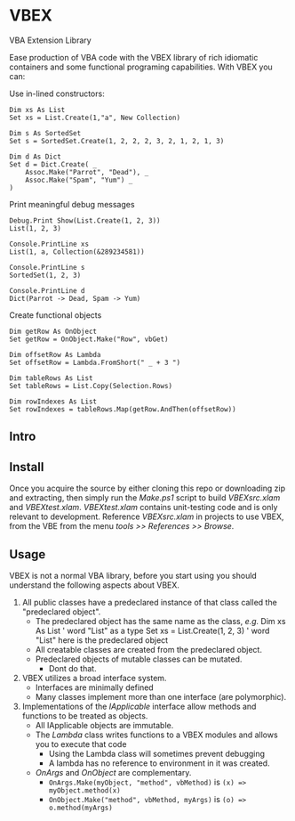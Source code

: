 VBEX
====

VBA Extension Library

Ease production of VBA code with the VBEX library of rich idiomatic containers and some functional programing 
capabilities. With VBEX you can:

Use in-lined constructors:

    Dim xs As List
    Set xs = List.Create(1,"a", New Collection)
    
    Dim s As SortedSet
    Set s = SortedSet.Create(1, 2, 2, 2, 3, 2, 1, 2, 1, 3)
    
    Dim d As Dict
    Set d = Dict.Create( _
        Assoc.Make("Parrot", "Dead"), _
        Assoc.Make("Spam", "Yum") _
    )

Print meaningful debug messages

    Debug.Print Show(List.Create(1, 2, 3))
    List(1, 2, 3)

    Console.PrintLine xs
    List(1, a, Collection(&289234581))
    
    Console.PrintLine s
    SortedSet(1, 2, 3)
    
    Console.PrintLine d
    Dict(Parrot -> Dead, Spam -> Yum)

Create functional objects

    Dim getRow As OnObject
    Set getRow = OnObject.Make("Row", vbGet)
    
    Dim offsetRow As Lambda
    Set offsetRow = Lambda.FromShort(" _ + 3 ")
    
    Dim tableRows As List
    Set tableRows = List.Copy(Selection.Rows)
    
    Dim rowIndexes As List
    Set rowIndexes = tableRows.Map(getRow.AndThen(offsetRow))

Intro
-----

Install
-------

Once you acquire the source by either cloning this repo or downloading zip and extracting, then simply run the _Make.ps1_ script to build _VBEXsrc.xlam_ and _VBEXtest.xlam_.
_VBEXtest.xlam_ contains unit-testing code and is only relevant to development.
Reference _VBEXsrc.xlam_ in projects to use VBEX, from the VBE from the menu _tools >> References >> Browse_.

Usage
-----

VBEX is not a normal VBA library, before you start using you should understand the following aspects about VBEX.

  1. All public classes have a predeclared instance of that class called the "predeclared object".
       - The predeclared object has the same name as the class, _e.g._
               Dim xs As List ' word "List" as a type
               Set xs = List.Create(1, 2, 3) ' word "List" here is the predeclared object
       - All creatable classes are created from the predeclared object.
       - Predeclared objects of mutable classes can be mutated.
           + Dont do that.
  2. VBEX utilizes a broad interface system.  
       - Interfaces are minimally defined
       - Many classes implement more than one interface (are polymorphic).
  3. Implementations of the _IApplicable_ interface allow methods and functions to be treated as objects.
       - All IApplicable objects are immutable.
       - The _Lambda_ class writes functions to a VBEX modules and allows you to execute that code
           + Using the Lambda class will sometimes prevent debugging
           + A lambda has no reference to environment in it was created.
       - _OnArgs_ and _OnObject_ are complementary.
           + `OnArgs.Make(myObject, "method", vbMethod)` is `(x) => myObject.method(x)`
           + `OnObject.Make("method", vbMethod, myArgs)` is `(o) => o.method(myArgs)`

<!--
### Predeclared Objects

All public classes have a predeclared instace of that class.
The predeclared object is referenced using the name of the class and is
most often that instance is used for constructing new instaces of that object.

For example the class `List` has a predeclared instance:

    Debug.Print IsObject(List) ' outputs true
    Dim xs As List ' word "List" as a type
    Set xs = List.Create(1, 2, 3) ' word "List" as the predeclared object

The predeclared object is just another instance of a list and since our implementation of lists are mutable the predeclared object can be mutated just like any other list.
Please don't mutate predeclared objects.
It should be impossible but there currently isn't any elegant implementation preventing it.

### Interfaces

You will notice that some methods or functions require an interface instead of a specific class.
For example the `srch.MaxIndex` function has the signature `Public Function MaxIndex(ByVal iterable As IIterable) As Long`.
This means any IIterable

### Functional Objects
-->
